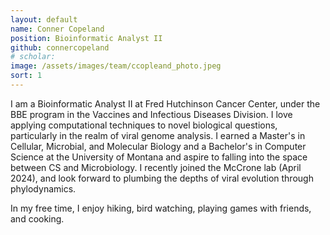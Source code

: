 ```yaml
---
layout: default
name: Conner Copeland
position: Bioinformatic Analyst II
github: connercopeland
# scholar:
image: /assets/images/team/ccopleand_photo.jpeg 
sort: 1
---
```


I am a Bioinformatic Analyst II at Fred Hutchinson Cancer Center, under the BBE program in the Vaccines and Infectious Diseases Division. 
I love applying computational techniques to novel biological questions, particularly in the realm of viral genome analysis. I earned a Master's in Cellular, Microbial, and Molecular Biology and a Bachelor's in Computer Science at the University of Montana and aspire to falling into the space between CS and Microbiology. I recently joined the McCrone lab (April 2024), and look forward to plumbing the depths of viral evolution through phylodynamics.

In my free time, I enjoy hiking, bird watching, playing games with friends, and cooking.
